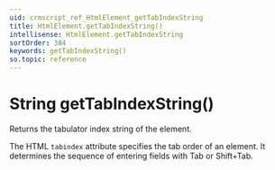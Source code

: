 ```yaml
---
uid: crmscript_ref_HtmlElement_getTabIndexString
title: HtmlElement.getTabIndexString()
intellisense: HtmlElement.getTabIndexString
sortOrder: 384
keywords: getTabIndexString()
so.topic: reference
---
```


# String getTabIndexString()

Returns the tabulator index string of the element.

The HTML `tabindex` attribute specifies the tab order of an element. It determines the sequence of entering fields with Tab or Shift+Tab.
